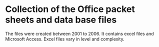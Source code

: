 # Collection of the Office packet sheets and data base files

 The files were created  between  2001 to 2006.
 It contains excel files and Microsoft Access.
 Excel files vary in level and complexity.
 
